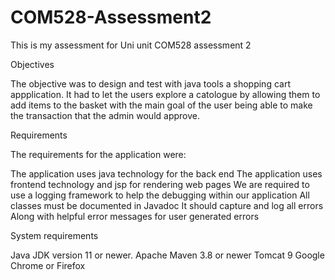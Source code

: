 # COM528-Assessment2
This is my assessment for Uni unit COM528 assessment 2

<p>Objectives</p> 
<p>The objective was to design and test with java tools a shopping cart appplication. It had to let the users explore a catologue by allowing them to add items to the basket with the main goal of the user being able to make the transaction that the admin would approve.</p>

<p>Requirements</p>
<p>The requirements for the application were:</p>

<p>The application uses java technology for the back end
The application uses frontend technology and jsp for rendering web pages
We are required to use a logging framework to help the debugging within our application
All classes must be documented in Javadoc
It should capture and log all errors
Along with helpful error messages for user generated errors</p>

<p>System requirements</p> 
<p>Java JDK version 11 or newer.
Apache Maven 3.8 or newer
Tomcat 9
Google Chrome or Firefox</p>
